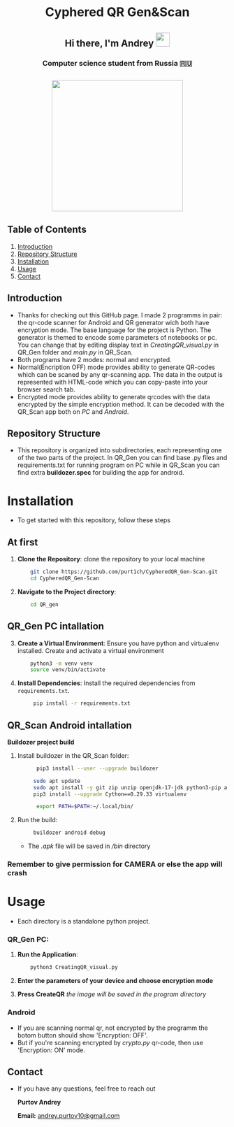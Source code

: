 <h1 align="center">Cyphered QR Gen&Scan</h1>
<h2 align="center">Hi there, I'm Andrey
<img src="https://github.com/blackcater/blackcater/raw/main/images/Hi.gif" height="32"/></h2>
<h3 align="center">Computer science student from Russia 🇷🇺
<h2 align="center"><img src="https://i.pinimg.com/736x/d6/6b/2e/d66b2efa16fc14ff21dd933f635aef8d.jpg" height="300"/></h2>

## Table of Contents

1. [Introduction](#introduction)
2. [Repository Structure](#repository-structure)
3. [Installation](#installation)
4. [Usage](#usage)
5. [Contact](#contact)

## Introduction
* Thanks for checking out this GitHub page.
I made 2 programms in pair: the qr-code scanner for Android and QR generator wich both have encryption mode. The base language for the project is Python. The generator is themed to encode some parameters of notebooks or pc. You can change that by editing display text in *CreatingQR_visual.py* in QR_Gen folder and *main.py* in QR_Scan.
* Both programs have 2 modes: normal and encrypted.
* Normal(Encription OFF) mode provides ability to generate QR-codes which can be scaned by any qr-scanning app. The data in the output is represented with HTML-code which you can copy-paste into your browser search tab.
* Encrypted mode provides ability to generate qrcodes with the data encrypted by the simple encryption method. It can be decoded with the QR_Scan app both on *PC* and *Android*.
## Repository Structure
* This repository is organized into subdirectories, each representing one of the two parts of the project. In QR_Gen you can find base .py files and requirements.txt for running program on PC while in QR_Scan you can find extra **buildozer.spec** for building the app for android.


<!--Installation-->
# Installation
* To get started with this repository, follow these steps
## At first

1. **Clone the Repository**: clone the repository to your local machine
    ```sh
        git clone https://github.com/purt1ch/CypheredQR_Gen-Scan.git
        cd CypheredQR_Gen-Scan
    ```
2. **Navigate to the Project directory**:
    ```sh
        cd QR_gen
    ```
## QR_Gen PC intallation


3. **Create a Virtual Environment**: Ensure you have python and virtualenv installed. Create and activate a virtual environment
    ```sh
        python3 -m venv venv
        source venv/bin/activate
    ```

4. **Install Dependencies**: Install the required dependencies from `requirements.txt`.
    ```sh
         pip install -r requirements.txt
    ```
    
## QR_Scan Android intallation
**Buildozer project build**
1. Install buildozer in the QR_Scan folder:
   ```sh
         pip3 install --user --upgrade buildozer
    ```
   ```sh
        sudo apt update
        sudo apt install -y git zip unzip openjdk-17-jdk python3-pip autoconf libtool pkg-config zlib1g-dev libncurses5-dev libncursesw5-dev libtinfo5 cmake libffi-dev libssl-dev
        pip3 install --upgrade Cython==0.29.33 virtualenv
    ```
   ```sh
         export PATH=$PATH:~/.local/bin/
    ```
2. Run the build:
    ```sh
         buildozer android debug

    ```
    * The *.apk* file will be saved in */bin* directory
### Remember to give permission for CAMERA or else the app will crash
# Usage
* Each directory is a standalone python project.
### QR_Gen PC:
1. **Run the Application**:

    ```sh
        python3 CreatingQR_visual.py
    ```
3. **Enter the parameters of your device and choose encryption mode**
4. **Press CreateQR** *the image will be saved in the program directory*
### Android 
* If you are scanning normal qr, not encrypted by the programm the botom button should show 'Encryption: OFF'.
* But if you're scanning encrypted by *crypto.py* qr-code, then use 'Encryption: ON' mode.
## Contact
* If you have any questions, feel free to reach out

   **Purtov Andrey**
  
   **Email:** andrey.purtov10@gmail.com



